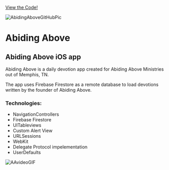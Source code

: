 [View the Code!](https://github.com/Chodges86/Abiding-Above/tree/main/Abiding%20Above)


![AbidingAboveGitHubPic](https://user-images.githubusercontent.com/95727406/193479479-6d8615b3-2c90-40dd-b1be-c0f0cbfdfb33.png)

# Abiding Above
## Abiding Above iOS app

Abiding Above is a daily devotion app created for Abiding Above Ministries out of Memphis, TN.  

The app uses Firebase Firestore as a remote database to load devotions written by the founder of Abiding Above.

### Technologies: 
- NavigationControllers 
- Firebase Firestore
- UITableviews
- Custom Alert View
- URLSessions
- WebKit
- Delegate Protocol impelementation
- UserDefaults



![AAvideoGIF](https://user-images.githubusercontent.com/95727406/193482060-4a5b5095-bc3b-449d-8fc7-9729f21187b9.gif)
